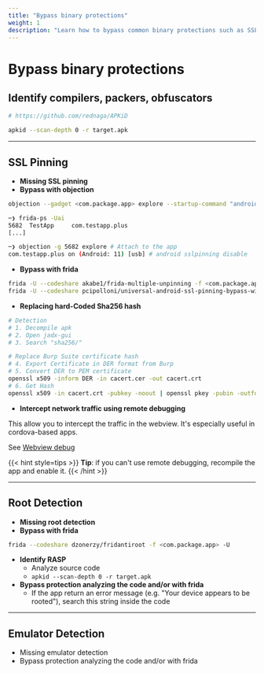 ```yaml
---
title: "Bypass binary protections"
weight: 1
description: "Learn how to bypass common binary protections such as SSL pinning, root detection, and emulator detection. This guide covers identification techniques and practical methods using tools like Frida and Objection."
---
```


# Bypass binary protections

## Identify compilers, packers, obfuscators

```sh
# https://github.com/rednaga/APKiD

apkid --scan-depth 0 -r target.apk
```

---

## SSL Pinning

* **Missing SSL pinning**
* **Bypass with objection**

```sh
objection --gadget <com.package.app> explore --startup-command "android sslpinning disable"
```

```sh
─❯ frida-ps -Uai
5682  TestApp     com.testapp.plus
[...]

─❯ objection -g 5682 explore # Attach to the app
com.testapp.plus on (Android: 11) [usb] # android sslpinning disable
```

* **Bypass with frida**

```sh
frida -U --codeshare akabe1/frida-multiple-unpinning -f <com.package.app>
frida -U --codeshare pcipolloni/universal-android-ssl-pinning-bypass-with-frida -f <com.package.app>
```

* **Replacing hard-Coded Sha256 hash**

```sh
# Detection
# 1. Decompile apk
# 2. Open jadx-gui
# 3. Search "sha256/"

# Replace Burp Suite certificate hash
# 4. Export Certificate in DER format from Burp
# 5. Convert DER to PEM certificate
openssl x509 -inform DER -in cacert.cer -out cacert.crt
# 6. Get Hash
openssl x509 -in cacert.crt -pubkey -noout | openssl pkey -pubin -outform der | openssl dgst -sha256 -binary | openssl enc -base64
```

* **Intercept network traffic using remote debugging**

This allow you to intercept the traffic in the webview. It's especially useful in cordova-based apps.&#x20;

See [Webview debug](/android/vulnerabilities/security-misconfiguration/#webview---debug)

{{< hint style=tips >}}
**Tip**: if you can't use remote debugging, recompile the app and enable it.
{{< /hint >}}

---

## Root Detection
* **Missing root detection**
* **Bypass with frida**

```sh
frida --codeshare dzonerzy/fridantiroot -f <com.package.app> -U
```

* **Identify RASP**
  * Analyze source code
  * `apkid --scan-depth 0 -r target.apk`
* **Bypass protection analyzing the code and/or with frida**
  * If the app return an error message (e.g. "Your device appears to be rooted"), search this string inside the code

---

## Emulator Detection

* Missing emulator detection
* Bypass protection analyzing the code and/or with frida
